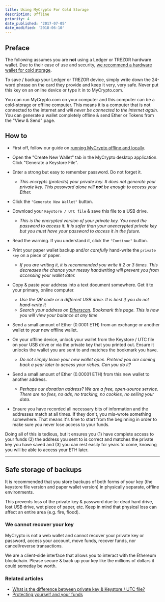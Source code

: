 ```yaml
---
title: Using MyCrypto For Cold Storage
description: Offline
priority: 4
date_published: '2017-07-05'
date_modified: '2018-06-10'
---
```


## Preface

The following assumes you are **not** using a Ledger or TREZOR hardware wallet. Due to their ease of use and security, [we recommend a hardware wallet for cold storage](https://support.mycrypto.com/hardware-wallets/hardware-wallet-recommendations.html).

To save / backup your Ledger or TREZOR device, simply write down the 24-word phrase on the card they provide and keep it very, very safe. Never put this key on an online device or type it in to MyCrypto.com.

You can run MyCrypto.com on your computer and this computer can be a cold-storage or offline computer. This means it is a computer that is not connected to the internet and *will never be connected to the internet again.* You can generate a wallet completely offline & send Ether or Tokens from the "View & Send" page.

## How to

* First off, follow our guide on [running MyCrypto offline and locally](https://support.mycrypto.com/offline/running-mycrypto-locally.html).

* Open the "Create New Wallet" tab in the MyCrypto desktop application. Click "Generate a Keystore File".

* Enter a strong but easy to remember password. Do not forget it.
  * *This encrypts (protects) your private key. It does not generate your private key. This password alone will **not** be enough to access your Ether.*

* Click the `"Generate New Wallet"` button.

* Download your `Keystore / UTC file` & save this file to a USB drive.
  * *This is the encrypted version of your private key. You need the password to access it. It is safer than your unencrypted private key but you must have your password to access it in the future.*

* Read the warning. If you understand it, click the `"Continue"` button.

* Print your paper wallet backup and/or *carefully* hand-write the `private key` on a piece of paper.
  * *If you are writing it, it is recommended you write it 2 or 3 times. This decreases the chance your messy handwriting will prevent you from accessing your wallet later.*

* Copy & paste your address into a text document somewhere. Get it to your primary, online computer.
  * *Use the QR code or a different USB drive. It is best if you do not hand-write it*
  * *Search your address on [Etherscan](https://etherscan.io/). Bookmark this page. This is how you will view your balance at any time*

* Send a small amount of Ether (0.0001 ETH) from an exchange or another wallet to your new offline wallet.

* On your offline device, unlock your wallet from the Keystore / UTC file on your USB drive or via the private key that you printed out.  Ensure it unlocks the wallet you are sent to and matches the bookmark you have.
  * *Do not simply leave your new wallet open. Pretend you are coming back a year later to access your riches. Can you do it?*

* Send a small amount of Ether (0.00001 ETH) from this new wallet to another address.
  * *Perhaps our donation address? We are a free, open-source service. There are no fees, no ads, no tracking, no cookies, no selling your data.*

* Ensure you have recorded all necessary bits of information and the addresses match at all times. If they don't, you mis-wrote something somewhere. That means it's time to start from the beginning in order to make sure you never lose access to your funds.

Doing all of this is tedious, but it ensures you (1) have complete access to your funds (2) the address you sent to is correct and matches the private key you have saved and (3) you can rest easily for years to come, knowing you will be able to access your ETH later.

---

## Safe storage of backups

It is recommended that you store backups of both forms of your key (the keystore file version and paper wallet version) in physically separate, offline environments.

This prevents loss of the private key & password due to: dead hard drive, lost USB drive, wet piece of paper, etc. Keep in mind that physical loss can affect an entire area (e.g. fire, flood).

### We cannot recover your key

MyCrypto is not a web wallet and cannot recover your private key or password, access your account, move funds, recover funds, nor cancel/reverse transactions.

We are a client-side interface that allows you to interact with the Ethereum blockchain. Please secure & back up your key like the millions of dollars it could someday be worth.

### Related articles

* [What is the difference between private key & Keystore / UTC file?](https://support.mycrypto.com/private-keys-passwords/difference-beween-private-key-and-keystore-file.html)
* [Protecting yourself and your funds](https://support.mycrypto.com/security/securing-your-ethereum.html)
